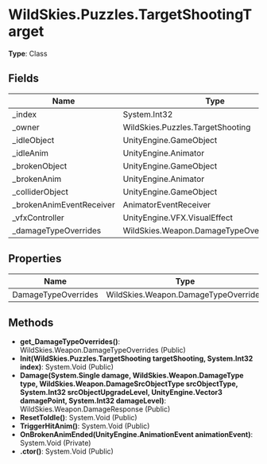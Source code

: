 ﻿# WildSkies.Puzzles.TargetShootingTarget

**Type**: Class

## Fields

| Name | Type | Access |
|------|------|--------|
| _index | System.Int32 | Private |
| _owner | WildSkies.Puzzles.TargetShooting | Private |
| _idleObject | UnityEngine.GameObject | Private |
| _idleAnim | UnityEngine.Animator | Private |
| _brokenObject | UnityEngine.GameObject | Private |
| _brokenAnim | UnityEngine.Animator | Private |
| _colliderObject | UnityEngine.GameObject | Private |
| _brokenAnimEventReceiver | AnimatorEventReceiver | Private |
| _vfxController | UnityEngine.VFX.VisualEffect | Private |
| _damageTypeOverrides | WildSkies.Weapon.DamageTypeOverrideSettings | Private |

## Properties

| Name | Type | Access |
|------|------|--------|
| DamageTypeOverrides | WildSkies.Weapon.DamageTypeOverrides | Public |

## Methods

- **get_DamageTypeOverrides()**: WildSkies.Weapon.DamageTypeOverrides (Public)
- **Init(WildSkies.Puzzles.TargetShooting targetShooting, System.Int32 index)**: System.Void (Public)
- **Damage(System.Single damage, WildSkies.Weapon.DamageType type, WildSkies.Weapon.DamageSrcObjectType srcObjectType, System.Int32 srcObjectUpgradeLevel, UnityEngine.Vector3 damagePoint, System.Int32 damageLevel)**: WildSkies.Weapon.DamageResponse (Public)
- **ResetToIdle()**: System.Void (Public)
- **TriggerHitAnim()**: System.Void (Public)
- **OnBrokenAnimEnded(UnityEngine.AnimationEvent animationEvent)**: System.Void (Private)
- **.ctor()**: System.Void (Public)

